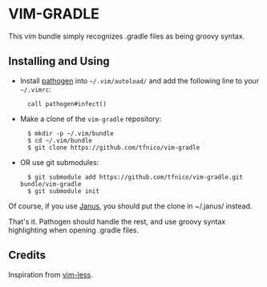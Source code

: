# VIM-GRADLE #

This vim bundle simply recognizes .gradle files as being groovy syntax.

## Installing and Using ##

- Install [pathogen](http://www.vim.org/scripts/script.php?script_id=2332) into `~/.vim/autoload/` and add the
   following line to your `~/.vimrc`:

        call pathogen#infect()

- Make a clone of the `vim-gradle` repository:

        $ mkdir -p ~/.vim/bundle
        $ cd ~/.vim/bundle
        $ git clone https://github.com/tfnico/vim-gradle

- OR use git submodules:

        $ git submodule add https://github.com/tfnico/vim-gradle.git bundle/vim-gradle
        $ git submodule init

Of course, if you use [Janus](https://github.com/carlhuda/janus/), you should put the clone in ~/.janus/
instead.

That's it. Pathogen should handle the rest, and use groovy syntax
highlighting when opening .gradle files.

## Credits ##

Inspiration from [vim-less](https://github.com/groenewege/vim-less).
